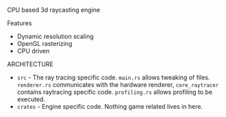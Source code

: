 CPU based 3d raycasting engine

Features
* Dynamic resolution scaling
* OpenGL rasterizing
* CPU driven

ARCHITECTURE
* `src` - The ray tracing specific code. `main.rs` allows tweaking of files. `renderer.rs` communicates with the hardware renderer, `core_raytracer` contains raytracing specific code. `profiling.rs` allows profiling to be executed.
* `crates` - Engine specific code. Nothing game related lives in here.